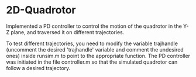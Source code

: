 # 2D-Quadrotor
Implemented a PD controller to control the motion of the quadrotor in the Y-Z plane, and traversed it on different trajectories.

To test different trajectories, you need to modify the variable trajhandle (uncomment the desired 'trajhandle' variable and comment the undesired ones) inside runsim.m to point to the appropriate function. 
The PD controller was initiated in the file controller.m so that the simulated quadrotor can follow a desired trajectory.

